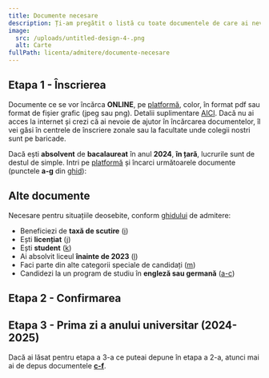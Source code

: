 ```yaml
---
title: Documente necesare
description: Ți-am pregătit o listă cu toate documentele de care ai nevoie.
image:
  src: /uploads/untitled-design-4-.png
  alt: Carte
fullPath: licenta/admitere/documente-necesare
---
```

## Etapa 1 - Înscrierea

Documente ce se vor încărca **ONLINE**, pe [platformă](https://admitere.upt.ro), color, în format pdf sau format de fișier grafic (jpeg sau png). Detalii suplimentare [AICI](https://www.upt.ro/img/files/2022-2023/Admitere/Licenta/Documente_necesare_insciere_licenta.pdf). Dacă nu ai acces la internet și crezi că ai nevoie de ajutor în încărcarea documentelor, îl vei găsi în centrele de înscriere zonale sau la facultate unde colegii nostri sunt pe baricade.

Dacă ești **absolvent** de **bacalaureat** în anul **2024**, **în țară**, lucrurile sunt de destul de simple. Intri pe [platformă](https://admitere.upt.ro) și încarci următoarele documente (punctele **a-g** din [ghid](https://www.upt.ro/img/files/2022-2023/Admitere/Licenta/2.3_Anexa_2-Adm_licenta_2023_Instructiuni_enroll_final.pdf)):

<DocumentCheckbox text="Diploma de bacalaureat sau diploma echivalentă (a)"></DocumentCheckbox>

<DocumentCheckbox text="Foaia matricolă cu notele obținute pe parcursul liceului (b)"></DocumentCheckbox>

<DocumentCheckbox text="Cartea de identitate a candidatului (c)"></DocumentCheckbox>

<DocumentCheckbox text="Certificatul de naștere (d)"></DocumentCheckbox>

<DocumentCheckbox text="Adeverința medicală eliberată de medicul de familie (e)"></DocumentCheckbox>

<DocumentCheckbox text="Fotografie color tip diplomă (f)"></DocumentCheckbox>

<DocumentCheckbox text="Dovada achitării taxei de înscriere (h)"></DocumentCheckbox>

<Block color="yellow">

## **Alte documente**

Necesare pentru situațiile deosebite, conform [ghidului](https://www.upt.ro/img/files/2022-2023/Admitere/Licenta/Documente_necesare_insciere_licenta.pdf) de admitere:

* Beneficiezi de **taxă de scutire** ([](https://www.upt.ro/Informatii_acte-necesare-pentru-dosarul-de-inscriere-la-admiterea-la-li_1412_ro.html)[i](https://www.upt.ro/img/files/2022-2023/Admitere/Licenta/Documente_necesare_insciere_licenta.pdf))
* Ești **licențiat** ([j](https://www.upt.ro/img/files/2022-2023/Admitere/Licenta/Documente_necesare_insciere_licenta.pdf))
* Ești **student** ([k](https://www.upt.ro/img/files/2022-2023/Admitere/Licenta/Documente_necesare_insciere_licenta.pdf))
* Ai absolvit liceul **înainte de 2023** ([](https://www.upt.ro/Informatii_acte-necesare-pentru-dosarul-de-inscriere-la-admiterea-la-li_1412_ro.html)[l](https://www.upt.ro/img/files/2022-2023/Admitere/Licenta/Documente_necesare_insciere_licenta.pdf))
* Faci parte din alte categorii speciale de candidați ([m](https://www.upt.ro/img/files/2022-2023/Admitere/Licenta/Documente_necesare_insciere_licenta.pdf))
* Candidezi la un program de studiu în **engleză sau germană** ([](https://www.upt.ro/Informatii_acte-necesare-pentru-dosarul-de-inscriere-la-admiterea-la-li_1412_ro.html)[a-c](https://www.upt.ro/img/files/2022-2023/Admitere/Licenta/Documente_necesare_insciere_licenta.pdf))

</Block>

## Etapa 2 - Confirmarea

<DocumentCheckbox text="Diploma de bacalaureat, respectiv adeverință substitut de diplomă (a)"></DocumentCheckbox>

<DocumentCheckbox text="Foaia matricolă cu notele obținute pe parcursul liceului (b)"></DocumentCheckbox>

<DocumentCheckbox text="Adeverință medicală, eliberată de medicul de familie"></DocumentCheckbox>

<DocumentCheckbox text="Declarație pe proprie răspundere nefinanțarea/finanțarea anterioară de la bugetul statului român (d)"></DocumentCheckbox>

<DocumentCheckbox text="Dovadă scutire de taxă (pentru candidații aflați în această situație) (e)"></DocumentCheckbox>

<DocumentCheckbox text="Patru fotografii color tip diplomă (f)"></DocumentCheckbox>

## Etapa 3 - Prima zi a anului universitar (2024-2025)

Dacă ai lăsat pentru etapa a 3-a ce puteai depune în etapa a 2-a, atunci mai ai de depus documentele **[c-f](https://www.upt.ro/img/files/2022-2023/Admitere/Licenta/Documente_necesare_insciere_licenta.pdf)**.